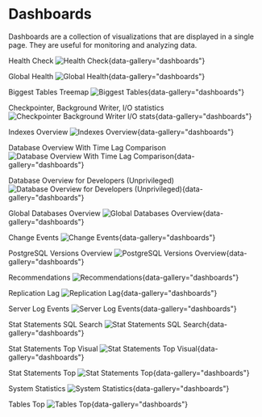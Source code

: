 # Dashboards

Dashboards are a collection of visualizations that are displayed in a single page. They are useful for monitoring and analyzing data.

Health Check
![Health Check](health_check.png){data-gallery="dashboards"}

Global Health
![Global Health](global_health.png){data-gallery="dashboards"}

Biggest Tables Treemap
![Biggest Tables](biggest_relations_treemap.png){data-gallery="dashboards"}

Checkpointer, Background Writer, I/O statistics
![Checkpointer Background Writer I/O stats](checkpointer_bgwriter.png){data-gallery="dashboards"}

Indexes Overview
![Indexes Overview](index_overview.png){data-gallery="dashboards"}

Database Overview With Time Lag Comparison
![Database Overview With Time Lag Comparison](db_overview_time_lag_comparison.png){data-gallery="dashboards"}

Database Overview for Developers (Unprivileged)
![Database Overview for Developers (Unprivileged)](overview_developer.png){data-gallery="dashboards"}

Global Databases Overview
![Global Databases Overview](overview.png){data-gallery="dashboards"}

Change Events
![Change Events](change_events.png){data-gallery="dashboards"}

PostgreSQL Versions Overview
![PostgreSQL Versions Overview](postres_versions_overview.png){data-gallery="dashboards"}

Recommendations
![Recommendations](recommendations.png){data-gallery="dashboards"}

Replication Lag
![Replication Lag](replication_lag.png){data-gallery="dashboards"}

Server Log Events
![Server Log Events](server_log_events.png){data-gallery="dashboards"}

Stat Statements SQL Search
![Stat Statements SQL Search](stat_statements_sql_search.png){data-gallery="dashboards"}

Stat Statements Top Visual
![Stat Statements Top Visual](stat_statements_top_visual.png){data-gallery="dashboards"}

Stat Statements Top
![Stat Statements Top](stat_statements_top.png){data-gallery="dashboards"}

System Statistics
![System Statistics](system_stats_psutil.png){data-gallery="dashboards"}

Tables Top
![Tables Top](tables_top.png){data-gallery="dashboards"}
